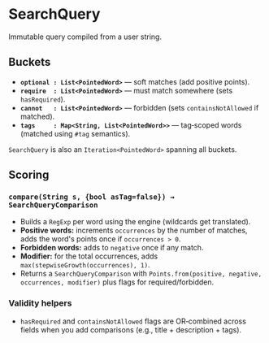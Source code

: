 # SearchQuery

Immutable query compiled from a user string.

## Buckets
- **`optional : List<PointedWord>`** — soft matches (add positive points).
- **`require  : List<PointedWord>`** — must match somewhere (sets `hasRequired`).
- **`cannot   : List<PointedWord>`** — forbidden (sets `containsNotAllowed` if matched).
- **`tags     : Map<String, List<PointedWord>>`** — tag‑scoped words (matched using `#tag` semantics).

`SearchQuery` is also an `Iteration<PointedWord>` spanning all buckets.

## Scoring
### `compare(String s, {bool asTag=false}) → SearchQueryComparison`
- Builds a `RegExp` per word using the engine (wildcards get translated).
- **Positive words:** increments `occurrences` by the number of matches, adds the word's points once if `occurrences > 0`.
- **Forbidden words:** adds to `negative` once if any match.
- **Modifier:** for the total occurrences, adds `max(stepwiseGrowth(occurrences), 1)`.
- Returns a `SearchQueryComparison` with `Points.from(positive, negative, occurrences, modifier)` plus flags for required/forbidden.

### Validity helpers
- `hasRequired` and `containsNotAllowed` flags are OR‑combined across fields when you add comparisons (e.g., title + description + tags).
